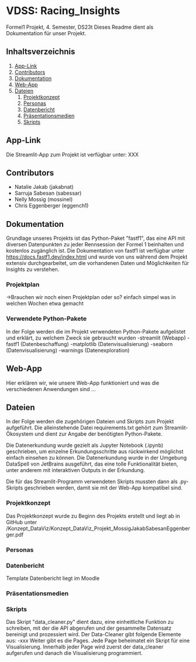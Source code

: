 # VDSS: Racing_Insights

Formel1 Projekt, 4. Semester, DS23t
Dieses Readme dient als Dokumentation für unser Projekt.

## Inhaltsverzeichnis
1. [App-Link](#app-link)
2. [Contributors](#contributors)   
3. [Dokumentation](#dokumentation)  
4. [Web-App](#web-app)
5. [Dateien](#dateien)  
   1. [Projektkonzept](#Projektkonzept)
   2. [Personas](#Personas)
   3. [Datenbericht](#datenbericht)
   4. [Präsentationsmedien](#präsentationsmedien)
   5. [Skripts](#Skripts)


## App-Link

Die Streamlit-App zum Projekt ist verfügbar unter: XXX


## Contributors

- Natalie Jakab (jakabnat)  
- Sarruja Sabesan (sabessar)  
- Nelly Mossig (mossinel)  
- Chris Eggenberger (eggench1)  

## Dokumentation

Grundlage unseres Projekts ist das Python-Paket "fastf1", das eine API mit diversen Datenpunkten zu jeder Rennsession der Formel 1 beinhalten und kostenlos zugänglich ist. Die Dokumentation von fastf1 ist verfügbar unter https://docs.fastf1.dev/index.html und wurde von uns während dem Projekt extensiv durchgearbeitet, um die vorhandenen Daten und Möglichkeiten für Insights zu verstehen. 

### Projektplan

->Brauchen wir noch einen Projektplan oder so? einfach simpel was in welchen Wochen etwa gemacht

### Verwendete Python-Pakete

In der Folge werden die im Projekt verwendeten Python-Pakete aufgelistet und erklärt, zu welchem Zweck sie gebraucht wurden
-streamlit (Webapp)
-fastf1 (Datenbeschaffung)
-matplotlib (Datenvisualisierung)
-seaborn (Datenvisualisierung)
-warnings (Datenexploration)

## Web-App

Hier erklären wir, wie unsere Web-App funktioniert und was die verschiedenen Anwendungen sind ...

## Dateien

In der Folge werden die zugehörigen Dateien und Skripts zum Projekt aufgeführt. Die alleinstehende Datei requirements.txt gehört zum Streamlit-Ökosystem und dient zur Angabe der benötigten Python-Pakete.

Die Datenerkundung wurde gezielt als Jupyter Notebook (.ipynb) geschrieben, um einzelne Erkundungsschritte aus rückwirkend möglichst einfach einsehen zu können. Die Datenerkundung wurde in der Umgebung DataSpell von JetBrains ausgeführt, das eine tolle Funktionalität bieten, unter anderem mit interaktiven Outputs in der Erkundung.

Die für das Streamlit-Programm verwendeten Skripts mussten dann als .py-Skripts geschrieben werden, damit sie mit der Web-App kompatibel sind.

### Projektkonzept

Das Projektkonzept wurde zu Beginn des Projekts erstellt und liegt ab in GitHub unter /Konzept_DataViz/Konzept_DataViz_Projekt_MossigJakabSabesanEggenberger.pdf

### Personas


### Datenbericht

Template Datenbericht liegt im Moodle

### Präsentationsmedien


### Skripts

Das Skript "data_cleaner.py" dient dazu, eine einheitliche Funktion zu schreiben, mit der die API abgerufen und der gesammelte Datensatz bereinigt und prozessiert wird. Der Data-Cleaner gibt folgende Elemente aus:
-xxx
Weiter gibt es die Pages. Jede Page beheimatet ein Skript für eine Visualisierung. Innerhalb jeder Page wird zuerst der data_cleaner aufgerufen und danach die Visualisierung programmiert.

